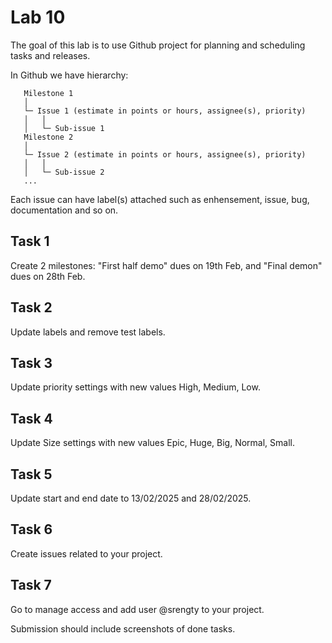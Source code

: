 # Lab 10
The goal of this lab is to use Github project for planning and scheduling tasks and releases.

In Github we have hierarchy:  
```
   Milestone 1  
   │  
   └─ Issue 1 (estimate in points or hours, assignee(s), priority)  
   │   │  
   │   └─ Sub-issue 1  
   Milestone 2  
   │  
   └─ Issue 2 (estimate in points or hours, assignee(s), priority)  
   │   │  
   │   └─ Sub-issue 2  
   ...
```
Each issue can have label(s) attached such as enhensement, issue, bug, documentation and so on.

## Task 1
Create 2 milestones: "First half demo" dues on 19th Feb, and "Final demon" dues on 28th Feb.

## Task 2
Update labels and remove test labels.

## Task 3
Update priority settings with new values High, Medium, Low.

## Task 4
Update Size settings with new values Epic, Huge, Big, Normal, Small.

## Task 5
Update start and end date to 13/02/2025 and 28/02/2025.

## Task 6
Create issues related to your project.

## Task 7
Go to manage access and add user @srengty to your project.

Submission should include screenshots of done tasks.